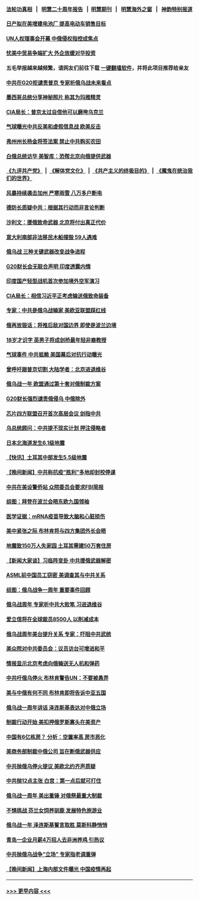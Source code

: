 #### [法轮功真相](https://github.com/gfw-breaker/truth/blob/master/README.md?t=0) &nbsp;&nbsp;|&nbsp;&nbsp; [明慧二十周年报告](https://github.com/gfw-breaker/mh-reports/blob/master/README.md?t=0) &nbsp;&nbsp;|&nbsp;&nbsp;[明慧期刊](https://github.com/gfw-breaker/mh-qikan) &nbsp;&nbsp;|&nbsp;&nbsp; [明慧海外之窗](https://github.com/gfw-breaker/mh-news/blob/master/README.md?t=0) &nbsp;&nbsp;|&nbsp;&nbsp; [神韵特别报道](https://github.com/gfw-breaker/mh-news/blob/master/shenyun.md?t=0)
#### [日产拟在美增建电池厂 提高电动车销售目标](../pages/nsc418/n13939283.md?t=02272143) 
#### [UN人权理事会开幕 中俄侵权指控成焦点](../pages/nsc418/n13939242.md?t=02272143) 
#### [忧美中贸易争端扩大 外企放缓对华投资](../pages/nsc418/n13939110.md?t=02272143) 
#### 五毛举报越来越频繁，请网友们前往下载 [一键翻墙软件](https://github.com/gfw-breaker/ssr-accounts)，并将此项目推荐给亲友
#### [中共在G20拒谴责普京 专家析俄乌战未来看点](../pages/nsc418/n13936652.md?t=02272143) 
#### [墨西哥总统分享神秘照片 称其为玛雅精灵](../pages/nsc418/n13939087.md?t=02272143) 
#### [CIA局长：普京太过自信他可以磨垮乌克兰](../pages/nsc418/n13939042.md?t=02272143) 
#### [气球曝光中共反美和虚假信息战 欧美反击](../pages/nsc418/n13938863.md?t=02272143) 
#### [弗州州长杨金将签法案 禁止中共购买农田](../pages/nsc418/n13938901.md?t=02272143) 
#### [白俄总统访华 美智库：恐帮北京向俄提供武器](../pages/nsc418/n13938888.md?t=02272143) 
#### [《九评共产党》](https://github.com/begood0513/9ping.md/blob/master/README.md) &nbsp;|&nbsp; [《解体党文化》](../../../../jtdwh.md/blob/master/README.md)  &nbsp;|&nbsp; [《共产主义的终极目的》](../../../../gczydzjmd.md/blob/master/README.md) &nbsp;|&nbsp; [《魔鬼在统治我们的世界》](../../../../mgztzwmdsj.md/blob/master/README.md) 
#### [风暴持续袭击加州 严寒雨雪 八万多户断电](../pages/nsc418/n13938873.md?t=02272143) 
#### [德防长质疑中共：根据其行动而非言论判断](../pages/nsc418/n13938864.md?t=02272143) 
#### [沙利文：援俄致命武器 北京将付出真正代价](../pages/nsc418/n13937636.md?t=02272143) 
#### [意大利南部非法移民木船撞毁 59人遇难](../pages/nsc418/n13938813.md?t=02272143) 
#### [俄乌战 三种关键武器改变战争进程](../pages/nsc418/n13938817.md?t=02272143) 
#### [G20财长会无联合声明 印度透露内情](../pages/nsc418/n13938460.md?t=02272143) 
#### [印度国产轻型战机首次参加境外空军演习](../pages/nsc418/n13938693.md?t=02272143) 
#### [CIA局长：相信习近平正考虑输送俄致命装备](../pages/nsc418/n13938427.md?t=02272143) 
#### [专家：中共是俄乌战输家 美欧亚联盟踩红线](../pages/nsc418/n13937688.md?t=02272143) 
#### [俄再放狠话：将推后敌对国边界 即使是波兰边境](../pages/nsc418/n13938319.md?t=02272143) 
#### [18岁才识字 英男子将成剑桥最年轻非裔教授](../pages/nsc418/n13938001.md?t=02272143) 
#### [气球事件 中共抵赖 美国幕后对抗行动曝光](../pages/nsc418/n13938261.md?t=02272143) 
#### [曾呼吁跟普京切割 大陆学者：北京进退维谷](../pages/nsc418/n13938226.md?t=02272143) 
#### [俄乌战一年 欧盟通过第十套对俄制裁方案](../pages/nsc418/n13938233.md?t=02272143) 
#### [G20财长强烈谴责俄侵乌 中俄除外](../pages/nsc418/n13938118.md?t=02272143) 
#### [芯片四方联盟召开首次高层会议 剑指中共](../pages/nsc418/n13938194.md?t=02272143) 
#### [乌总统顾问：中共提不现实计划 押注侵略者](../pages/nsc418/n13938202.md?t=02272143) 
#### [日本北海道发生6.1级地震](../pages/nsc418/n13938174.md?t=02272143) 
#### [【快讯】土耳其中部发生5.5级地震](../pages/nsc418/n13938111.md?t=02272143) 
#### [【晚间新闻】中共称抗疫“胜利”多地却封校停课](../pages/nsc418/n13938036.md?t=02272143) 
#### [中共在美设警侨站 众院委员会要求FBI简报](../pages/nsc418/n13938015.md?t=02272143) 
#### [组图：拜登在波兰会晤东欧九国领袖](../pages/nsc418/n13937306.md?t=02272143) 
#### [医学证据：mRNA疫苗导致大脑和心脏损伤](../pages/nsc418/n13937706.md?t=02272143) 
#### [美中紧张之际 布林肯将与四方集团外长会晤](../pages/nsc418/n13937844.md?t=02272143) 
#### [地震致150万人失家园 土耳其需建50万套住房](../pages/nsc418/n13937750.md?t=02272143) 
#### [【新闻大家谈】习临阵变卦 中共援俄武器解密](../pages/nsc418/n13937713.md?t=02272143) 
#### [ASML前中国员工窃密 美调查其与中共关系](../pages/nsc418/n13937721.md?t=02272143) 
#### [组图：俄乌战争一周年 重要事件回顾](../pages/nsc418/n13937820.md?t=02272143) 
#### [俄乌战周年 专家析中共大败笔 习进退维谷](../pages/nsc418/n13936661.md?t=02272143) 
#### [爱立信将在全球裁员8500人 以削减成本](../pages/nsc418/n13937612.md?t=02272143) 
#### [俄乌战周年美台提升关系 专家：吓阻中共武统](../pages/nsc418/n13937472.md?t=02272143) 
#### [美众院对中共委员会：议员访台可增进和平](../pages/nsc418/n13937487.md?t=02272143) 
#### [情报显示北京考虑向俄输送无人机和弹药](../pages/nsc418/n13937615.md?t=02272143) 
#### [中共吁俄乌停火 布林肯警告UN：不要被愚弄](../pages/nsc418/n13937566.md?t=02272143) 
#### [美与中俄有何不同 布林肯即将告诉中亚五国](../pages/nsc418/n13937564.md?t=02272143) 
#### [俄乌战一周年讲话 泽连斯基表达对中俄立场](../pages/nsc418/n13937513.md?t=02272143) 
#### [制裁行动开始 美扣押俄罗斯寡头在美资产](../pages/nsc418/n13937543.md?t=02272143) 
#### [中国有6亿栋房？ 分析：空置率高 房市恶化](../pages/nsc418/n13936704.md?t=02272143) 
#### [美商务部制裁中俄公司 旨在断俄武器供应](../pages/nsc418/n13937503.md?t=02272143) 
#### [中共抛俄乌停火提议 美欧北约齐声质疑](../pages/nsc418/n13937512.md?t=02272143) 
#### [中共抛12点主张 白宫：第一点后就可打住](../pages/nsc418/n13937465.md?t=02272143) 
#### [俄乌战一周年 美出重锤 对俄祭最重大制裁](../pages/nsc418/n13937462.md?t=02272143) 
#### [不惧挑战 芬兰女饲养驯鹿 发展特色旅游业](../pages/nsc418/n13937089.md?t=02272143) 
#### [俄乌战一年 泽连斯基誓言取胜 莫斯科静悄悄](../pages/nsc418/n13937303.md?t=02272143) 
#### [青岛一企业月薪4万招人去非洲养鸡 引热议](../pages/nsc418/n13937354.md?t=02272143) 
#### [中共抛俄乌战争“立场” 专家指老调重弹](../pages/nsc418/n13937209.md?t=02272143) 
#### [【晚间新闻】上海内部文件曝光 中国疫情再起](../pages/nsc418/n13937216.md?t=02272143) 

----
#### [ >>> 更早内容 <<< ](../indexes/nsc418-earlier.md)
